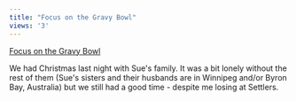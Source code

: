 ```yaml
---
title: "Focus on the Gravy Bowl"
views: '3'
---
```

<p><a href="http://www.flickr.com/photos/lemon/2266305/" title="photo sharing"><img src="http://photos2.flickr.com/2266305_9e180c6bb8_m.jpg" alt="" /></a><br />
<a href="http://www.flickr.com/photos/lemon/2266305/">Focus on the Gravy Bowl</a></p>
<p>We had Christmas last night with Sue's family.  It was a bit lonely without the rest of them (Sue's sisters and their husbands are in Winnipeg and/or Byron Bay, Australia) but we still had a good time - despite me losing at Settlers.</p>

